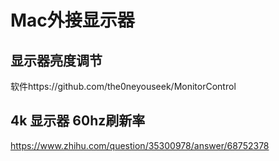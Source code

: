 # Mac外接显示器

## 显示器亮度调节

软件https://github.com/the0neyouseek/MonitorControl

## 4k 显示器 60hz刷新率

https://www.zhihu.com/question/35300978/answer/68752378
